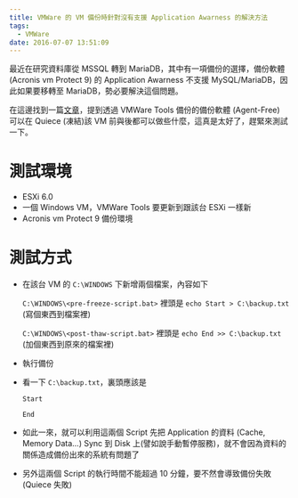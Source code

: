 ```yaml
---
title: VMWare 的 VM 備份時針對沒有支援 Application Awarness 的解決方法
tags:
  - VMWare
date: 2016-07-07 13:51:09
---
```

最近在研究資料庫從 MSSQL 轉到 MariaDB，其中有一項備份的選擇，備份軟體 (Acronis vm Protect 9) 的 Application Awarness 不支援 MySQL/MariaDB，因此如果要移轉至 MariaDB，勢必要解決這個問題。

在這邊找到一篇[文章][1]，提到透過 VMWare Tools 備份的備份軟體 (Agent-Free) 可以在 Quiece (凍結)該 VM 前與後都可以做些什麼，這真是太好了，趕緊來測試一下。

# 測試環境
* ESXi 6.0
* 一個 Windows VM，VMWare Tools 要更新到跟該台 ESXi 一樣新
* Acronis vm Protect 9 備份環境

# 測試方式
* 在該台 VM 的 ```C:\WINDOWS``` 下新增兩個檔案，內容如下
   
   ``` C:\WINDOWS\<pre-freeze-script.bat> ``` 裡頭是 ``` echo Start > C:\backup.txt ``` (寫個東西到檔案裡)

   ``` C:\WINDOWS\<post-thaw-script.bat> ``` 裡頭是 ``` echo End >> C:\backup.txt ``` (加個東西到原來的檔案裡)
* 執行備份
* 看一下 ``` C:\backup.txt ```，裏頭應該是
  
  ``` Start ```
  
  ``` End ```
* 如此一來，就可以利用這兩個 Script 先把 Application 的資料 (Cache, Memory Data...) Sync 到 Disk 上(譬如說手動暫停服務)，就不會因為資料的關係造成備份出來的系統有問題了

* 另外這兩個 Script 的執行時間不能超過 10 分鐘，要不然會導致備份失敗 (Quiece 失敗) 

[1]:https://kb.vmware.com/selfservice/microsites/search.do?language=en_US&cmd=displayKC&externalId=1006671
